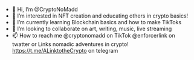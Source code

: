 - 👋 Hi, I’m @CryptoNoMadd
- 👀 I’m interested in NFT creation and educating others in crypto basics!
- 🌱 I’m currently learning Blockchain basics and how to make TikToks 
- 💞️ I’m looking to collaborate on art, writing, music, live streaming
- 📫 How to reach me @cryptonomadd on TikTok @enforcerlink on twatter or Links nomadic adventures in crypto!
https://t.me/ALinktotheCrypto on telegram

<!---
CryptoNoMadd/CryptoNoMadd is a ✨ special ✨ repository because its `README.md` (this file) appears on your GitHub profile.
You can click the Preview link to take a look at your changes.
--->
